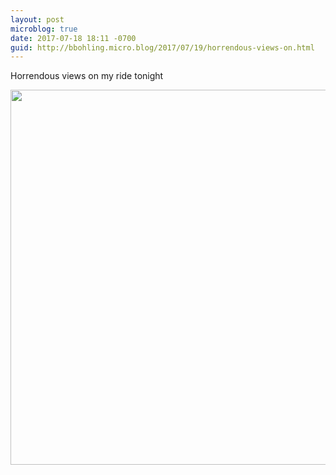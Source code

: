 ```yaml
---
layout: post
microblog: true
date: 2017-07-18 18:11 -0700
guid: http://bbohling.micro.blog/2017/07/19/horrendous-views-on.html
---
```

Horrendous views on my ride tonight

<img src="http://bbohling.micro.blog/uploads/2017/906c598d60.jpg" width="600" height="600" style="height: auto" />
